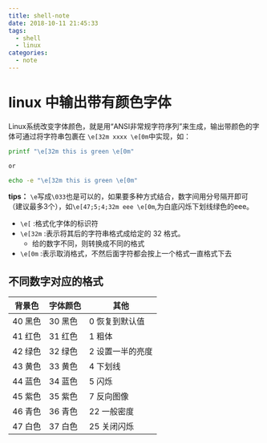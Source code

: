 ```yaml
---
title: shell-note
date: 2018-10-11 21:45:33
tags:
  - shell
  - linux
categories:
  - note
---
```


# linux 中输出带有颜色字体

Linux系统改变字体颜色，就是用“ANSI非常规字符序列”来生成，输出带颜色的字体可通过将字符串包裹在 `\e[32m xxxx \e[0m`中实现，如：
```sh
printf "\e[32m this is green \e[0m"

or

echo -e "\e[32m this is green \e[0m"
```

**tips：** `\e`写成`\033`也是可以的，如果要多种方式结合，数字间用分号隔开即可（建议最多3个），如`\e[47;5;4;32m eee \e[0m`,为白底闪烁下划线绿色的eee。

- `\e[` :格式化字体的标识符
- `\e[32m` :表示将其后的字符串格式成给定的 32 格式。
  - 给的数字不同，则转换成不同的格式
- `\e[0m` :表示取消格式，不然后面字符都会按上一个格式一直格式下去

## 不同数字对应的格式

|背景色|字体颜色|其他|
| - | - | - |
| 40 黑色 | 30 黑色 | 0 恢复到默认值 |
| 41 红色 | 31 红色 | 1 粗体 |
| 42 绿色 | 32 绿色 | 2 设置一半的亮度 |
| 43 黄色 | 33 黄色 | 4 下划线 |
| 44 蓝色 | 34 蓝色 | 5 闪烁 |
| 45 紫色 | 35 紫色 | 7 反向图像 |
| 46 青色 | 36 青色 | 22 一般密度 |
| 47 白色 | 37 白色 | 25 关闭闪烁 |